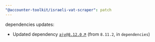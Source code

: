 ```yaml
---
"@accounter-toolkit/israeli-vat-scraper": patch
---
```

dependencies updates:
  - Updated dependency [`ajv@8.12.0` ↗︎](https://www.npmjs.com/package/ajv/v/8.12.0) (from `8.11.2`, in `dependencies`)
